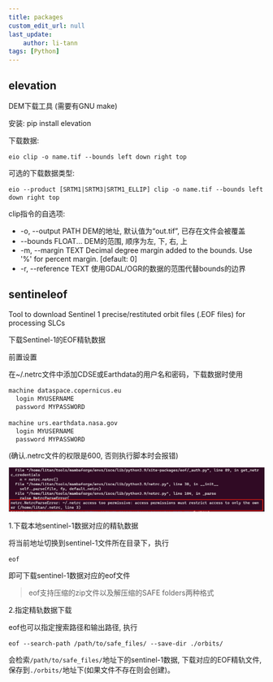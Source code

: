 ```yaml
---
title: packages
custom_edit_url: null
last_update:
    author: li-tann
tags: [Python]
---
```


## elevation

DEM下载工具 (需要有GNU make)

安装: pip install elevation

下载数据:

```shell
eio clip -o name.tif --bounds left down right top
```

可选的下载数据类型:

```shell
eio --product [SRTM1|SRTM3|SRTM1_ELLIP] clip -o name.tif --bounds left down right top
```

clip指令的自选项:

- -o, --output PATH     DEM的地址, 默认值为“out.tif”, 已存在文件会被覆盖
- --bounds FLOAT...     DEM的范围, 顺序为左, 下, 右, 上
- -m, --margin TEXT     Decimal degree margin added to the bounds. Use '%' for percent margin.  [default: 0]
- -r, --reference TEXT  使用GDAL/OGR的数据的范围代替bounds的边界

## sentineleof

Tool to download Sentinel 1 precise/restituted orbit files (.EOF files) for processing SLCs

下载Sentinel-1的EOF精轨数据

前置设置

在~/.netrc文件中添加CDSE或Earthdata的用户名和密码，下载数据时使用

```shell
machine dataspace.copernicus.eu
  login MYUSERNAME
  password MYPASSWORD

machine urs.earthdata.nasa.gov
  login MYUSERNAME
  password MYPASSWORD
```

(确认.netrc文件的权限是600, 否则执行脚本时会报错)

![netrc_error](pics/netrc_error.png)

1.下载本地sentinel-1数据对应的精轨数据

将当前地址切换到sentinel-1文件所在目录下，执行

```shell
eof
```

即可下载sentinel-1数据对应的eof文件

> eof支持压缩的zip文件以及解压缩的SAFE folders两种格式

2.指定精轨数据下载

eof也可以指定搜索路径和输出路径, 执行

```shell
eof --search-path /path/to/safe_files/ --save-dir ./orbits/
```

会检索`/path/to/safe_files/`地址下的sentinel-1数据, 下载对应的EOF精轨文件, 保存到`./orbits/`地址下(如果文件不存在则会创建)。
